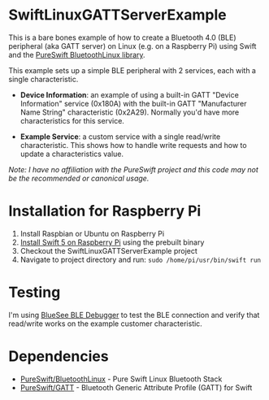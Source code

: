 # SwiftLinuxGATTServerExample

This is a bare bones example of how to create a Bluetooth 4.0 (BLE) peripheral (aka GATT server) on Linux (e.g. on a Raspberry Pi) using Swift and the [PureSwift BluetoothLinux library](https://github.com/PureSwift/BluetoothLinux).

This example sets up a simple BLE peripheral with 2 services, each with a single characteristic. 

* **Device Information**: an example of using a built-in GATT "Device Information" service (0x180A) with the built-in GATT "Manufacturer Name String" characteristic (0x2A29). Normally you'd have more characteristics for this service.

* **Example Service**: a custom service with a single read/write characteristic. This shows how to handle write requests and how to update a characteristics value.

*Note: I have no affiliation with the PureSwift project and this code may not be the recommended or canonical usage.*

# Installation for Raspberry Pi

1. Install Raspbian or Ubuntu on Raspberry Pi
2. [Install Swift 5 on Raspberry Pi](https://github.com/uraimo/buildSwiftOnARM) using the prebuilt binary
3. Checkout the SwiftLinuxGATTServerExample project
4. Navigate to project directory and run: `sudo /home/pi/usr/bin/swift run`

# Testing

I'm using [BlueSee BLE Debugger](https://apps.apple.com/us/app/bluesee-ble-debugger/id1336679524?mt=12) to test the BLE connection and verify that read/write works on the example customer characteristic.



# Dependencies

* [PureSwift/BluetoothLinux](https://github.com/PureSwift/BluetoothLinux) - Pure Swift Linux Bluetooth Stack
* [PureSwift/GATT](https://github.com/PureSwift/GATT) - Bluetooth Generic Attribute Profile (GATT) for Swift
